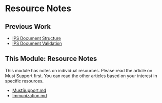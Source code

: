 # Resource Notes
## Previous Work
* [IPS Document Structure](../IPS_Document_Structure/README.md)
* [IPS Document Validation](../IPS_Document_Validation/README.md)


## This Module: Resource Notes

This module has notes on individual resources. Please read the article on Must Support first. You can read the other articles based on your interest in specific resources.

* [MustSupport.md]()
* [Immunization.md]()
